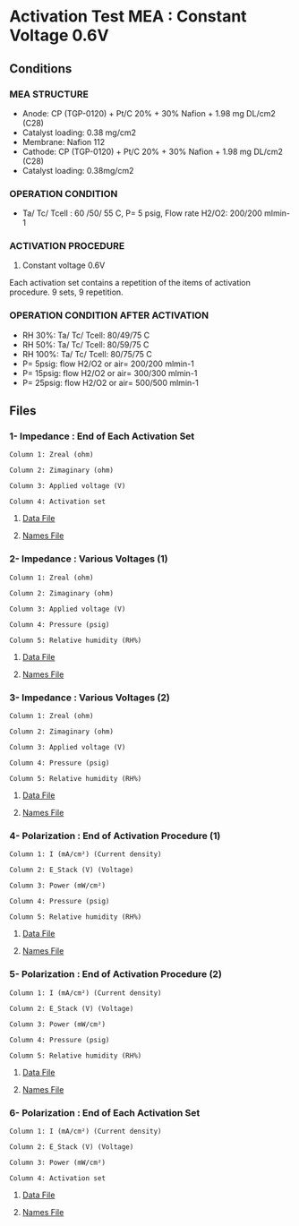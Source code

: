 # Activation Test MEA : Constant Voltage 0.6V

## Conditions

### MEA STRUCTURE
- Anode: CP (TGP-0120) + Pt/C 20% + 30% Nafion + 1.98 mg DL/cm2 (C28)
- Catalyst loading: 0.38 mg/cm2
- Membrane: Nafion 112
- Cathode: CP (TGP-0120) + Pt/C 20% + 30% Nafion + 1.98 mg DL/cm2 (C28)
- Catalyst loading: 0.38mg/cm2

### OPERATION CONDITION
- Ta/ Tc/ Tcell : 60 /50/ 55 C, P= 5 psig, Flow rate H2/O2: 200/200 mlmin-1

### ACTIVATION PROCEDURE
1. Constant voltage 0.6V

Each activation set contains a repetition of the items of activation procedure. 9 sets, 9 repetition. 

### OPERATION CONDITION AFTER ACTIVATION
- RH 30%: Ta/ Tc/ Tcell: 80/49/75 C
- RH 50%: Ta/ Tc/ Tcell: 80/59/75 C
- RH 100%: Ta/ Tc/ Tcell: 80/75/75 C
- P= 5psig: flow H2/O2 or air= 200/200 mlmin-1
- P= 15psig: flow H2/O2 or air= 300/300 mlmin-1
- P= 25psig: flow H2/O2 or air= 500/500 mlmin-1


## Files

### 1- Impedance : End of Each Activation Set			

```
Column 1: Zreal (ohm)

Column 2: Zimaginary (ohm)

Column 3: Applied voltage (V)

Column 4: Activation set
```			
	

1. [Data File](1.csv)		

2. [Names File](1.names)


### 2- Impedance : Various Voltages (1)


```
Column 1: Zreal (ohm)

Column 2: Zimaginary (ohm)

Column 3: Applied voltage (V)

Column 4: Pressure (psig)

Column 5: Relative humidity (RH%)
```

1. [Data File](2.csv)		

2. [Names File](2.names)


### 3- Impedance : Various Voltages (2)

```
Column 1: Zreal (ohm)

Column 2: Zimaginary (ohm)

Column 3: Applied voltage (V)

Column 4: Pressure (psig)

Column 5: Relative humidity (RH%)
```

1. [Data File](3.csv)		

2. [Names File](3.names)


### 4- Polarization : End of Activation Procedure (1)

```
Column 1: I (mA/cm²) (Current density)

Column 2: E_Stack (V) (Voltage)

Column 3: Power (mW/cm²)

Column 4: Pressure (psig)

Column 5: Relative humidity (RH%)
```

1. [Data File](4.csv)		

2. [Names File](4.names)



### 5- Polarization : End of Activation Procedure (2)

```
Column 1: I (mA/cm²) (Current density)

Column 2: E_Stack (V) (Voltage)

Column 3: Power (mW/cm²)

Column 4: Pressure (psig)

Column 5: Relative humidity (RH%)
```

1. [Data File](5.csv)		

2. [Names File](5.names)

### 6- Polarization : End of Each Activation Set

```
Column 1: I (mA/cm²) (Current density)

Column 2: E_Stack (V) (Voltage)

Column 3: Power (mW/cm²)

Column 4: Activation set 
```

1. [Data File](6.csv)		

2. [Names File](6.names)
